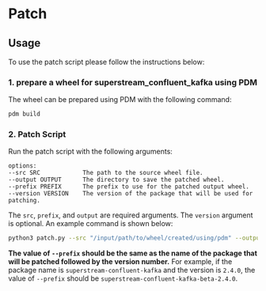 # Patch

## Usage

To use the patch script please follow the instructions below:

### 1. prepare a wheel for superstream_confluent_kafka using PDM

The wheel can be prepared using PDM with the following command:

```sh
pdm build
```

### 2. Patch Script

Run the patch script with the following arguments:

```text
options:
--src SRC            The path to the source wheel file.
--output OUTPUT      The directory to save the patched wheel.
--prefix PREFIX      The prefix to use for the patched output wheel.
--version VERSION    The version of the package that will be used for patching.
```

The `src`, `prefix`, and `output` are required arguments. The `version` argument is optional. An example command is shown below:

```sh
python3 patch.py --src "/input/path/to/wheel/created/using/pdm" --output "/output/path/to/patched/pkgs" --prefix "superstream-confluent-kafka-beta-2.4.0"
```

**The value of `--prefix` should be the same as the name of the package that will be patched followed by the version number.** For example, if the package name is `superstream-confluent-kafka` and the version is `2.4.0`, the value of `--prefix` should be `superstream-confluent-kafka-beta-2.4.0`.
